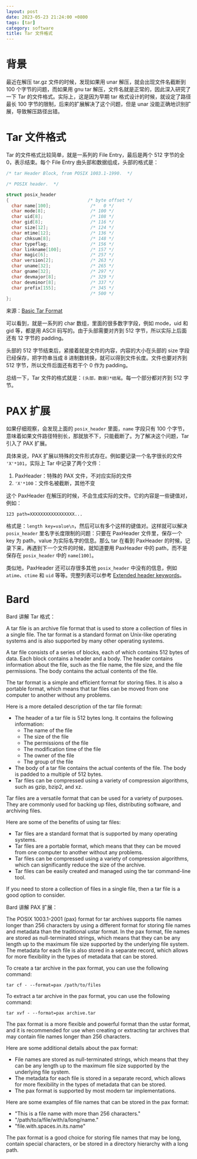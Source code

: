 ```yaml
---
layout: post
date: 2023-05-23 21:24:00 +0800
tags: [tar]
category: software
title: Tar 文件格式
---
```


# 背景

最近在解压 tar.gz 文件的时候，发现如果用 unar 解压，就会出现文件名截断到 100 个字节的问题，而如果用 gnu tar 解压，文件名就是正常的，因此深入研究了一下 Tar 的文件格式。实际上，这是因为早期 tar 格式设计的时候，就设定了路径最长 100 字节的限制，后来的扩展解决了这个问题，但是 unar 没能正确地识别扩展，导致解压路径出错。

# Tar 文件格式

Tar 的文件格式比较简单，就是一系列的 File Entry，最后是两个 512 字节的全 0，表示结束。每个 File Entry 由头部和数据组成，头部的格式是：

```c
/* tar Header Block, from POSIX 1003.1-1990.  */

/* POSIX header.  */

struct posix_header
{                              /* byte offset */
  char name[100];               /*   0 */
  char mode[8];                 /* 100 */
  char uid[8];                  /* 108 */
  char gid[8];                  /* 116 */
  char size[12];                /* 124 */
  char mtime[12];               /* 136 */
  char chksum[8];               /* 148 */
  char typeflag;                /* 156 */
  char linkname[100];           /* 157 */
  char magic[6];                /* 257 */
  char version[2];              /* 263 */
  char uname[32];               /* 265 */
  char gname[32];               /* 297 */
  char devmajor[8];             /* 329 */
  char devminor[8];             /* 337 */
  char prefix[155];             /* 345 */
                                /* 500 */
};
```

来源：[Basic Tar Format](https://www.gnu.org/software/tar/manual/html_node/Standard.html)

可以看到，就是一系列的 char 数组，里面的很多数字字段，例如 mode，uid 和 gid 等，都是用 ASCII 码写的。由于头部需要对齐到 512 字节，所以实际上后面还有 12 字节的 padding。

头部的 512 字节结束后，紧接着就是文件的内容，内容的大小在头部的 size 字段已经保存，把字符串当成 8 进制数转换，就可以得到文件长度。文件也要对齐到 512 字节，所以文件后面还有若干个 0 作为 padding。

总结一下，Tar 文件的格式就是：`(头部，数据)*结尾`。每一个部分都对齐到 512 字节。

# PAX 扩展

如果仔细观察，会发现上面的 `posix_header` 里面，`name` 字段只有 100 个字节，意味着如果文件路径特别长，那就放不下，只能截断了。为了解决这个问题，Tar 引入了 PAX 扩展。

具体来说，PAX 扩展以特殊的文件形式存在。例如要记录一个名字很长的文件 `'X'*101`，实际上 Tar 中记录了两个文件：

1. PaxHeader：特殊的 PAX 文件，不对应实际的文件
2. `'X'*100`：文件名被截断，其他不变

这个 PaxHeader 在解压的时候，不会生成实际的文件。它的内容是一些键值对，例如：

```
123 path=XXXXXXXXXXXXXXXXX...
```

格式是：`length key=value\n`，然后可以有多个这样的键值对。这样就可以解决 `posix_header` 里名字长度限制的问题：只要在 PaxHeader 文件里，保存一个 key 为 path，value 为实际名字的信息。那么 tar 在看到 PaxHeader 的时候，记录下来，再遇到下一个文件的时候，就知道要用 PaxHeader 中的 path，而不是保存在 `posix_header` 中的 `name[100]`。

类似地，PaxHeader 还可以存很多其他 `posix_header` 中没有的信息，例如 `atime`、`ctime` 和 `uid` 等等。完整列表可以参考 [Extended header keywords](https://www.ibm.com/docs/en/zos/2.4.0?topic=descriptions-pax-interchange-portable-archives#r4paxsh__pxchk)。

# Bard

Bard 讲解 Tar 格式：

A tar file is an archive file format that is used to store a collection of files in a single file. The tar format is a standard format on Unix-like operating systems and is also supported by many other operating systems.

A tar file consists of a series of blocks, each of which contains 512 bytes of data. Each block contains a header and a body. The header contains information about the file, such as the file name, the file size, and the file permissions. The body contains the actual contents of the file.

The tar format is a simple and efficient format for storing files. It is also a portable format, which means that tar files can be moved from one computer to another without any problems.

Here is a more detailed description of the tar file format:

* The header of a tar file is 512 bytes long. It contains the following information:
    * The name of the file
    * The size of the file
    * The permissions of the file
    * The modification time of the file
    * The owner of the file
    * The group of the file
* The body of a tar file contains the actual contents of the file. The body is padded to a multiple of 512 bytes.
* Tar files can be compressed using a variety of compression algorithms, such as gzip, bzip2, and xz.

Tar files are a versatile format that can be used for a variety of purposes. They are commonly used for backing up files, distributing software, and archiving files.

Here are some of the benefits of using tar files:

* Tar files are a standard format that is supported by many operating systems.
* Tar files are a portable format, which means that they can be moved from one computer to another without any problems.
* Tar files can be compressed using a variety of compression algorithms, which can significantly reduce the size of the archive.
* Tar files can be easily created and managed using the tar command-line tool.

If you need to store a collection of files in a single file, then a tar file is a good option to consider.

Bard 讲解 PAX 扩展：

The POSIX 1003.1-2001 (pax) format for tar archives supports file names longer than 256 characters by using a different format for storing file names and metadata than the traditional ustar format. In the pax format, file names are stored as null-terminated strings, which means that they can be any length up to the maximum file size supported by the underlying file system. The metadata for each file is also stored in a separate record, which allows for more flexibility in the types of metadata that can be stored.

To create a tar archive in the pax format, you can use the following command:

```
tar cf - --format=pax /path/to/files
```

To extract a tar archive in the pax format, you can use the following command:

```
tar xvf - --format=pax archive.tar
```

The pax format is a more flexible and powerful format than the ustar format, and it is recommended for use when creating or extracting tar archives that may contain file names longer than 256 characters.

Here are some additional details about the pax format:

* File names are stored as null-terminated strings, which means that they can be any length up to the maximum file size supported by the underlying file system.
* The metadata for each file is stored in a separate record, which allows for more flexibility in the types of metadata that can be stored.
* The pax format is supported by most modern tar implementations.

Here are some examples of file names that can be stored in the pax format:

* "This is a file name with more than 256 characters."
* "/path/to/a/file/with/a/long/name."
* "file.with.spaces.in.its.name"

The pax format is a good choice for storing file names that may be long, contain special characters, or be stored in a directory hierarchy with a long path.